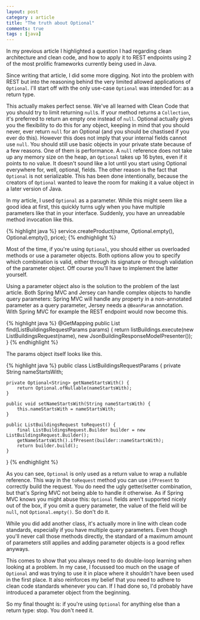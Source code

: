 ```yaml
---
layout: post
category : article
title: "The truth about Optional"
comments: true
tags : [java]
---
```


In my previous article I highlighted a question I had regarding clean architecture and
clean code, and how to apply it to REST endpoints using 2 of the most prolific frameworks
currently being used in Java.

Since writing that article, I did some more digging. Not into the problem with REST but
into the reasoning behind the very limited allowed applications of `Optional`. I'll start off
with the only use-case `Optional` was intended for: as a return type.

This actually makes perfect sense. We've all learned with Clean Code that you should try to limit
returning `null`s. If your method returns a `Collection`, it's preferred to return an empty one instead
of `null`. Optional actually gives you the flexibility to do this for any object, keeping in mind that you
should never, ever return `null` for an Optional (and you should be chastised if you ever do this). However
this does not imply that your internal fields cannot use `null`. You should still use basic objects in your
private state because of a few reasons. One of them is performance. A `null` reference does not take up any
memory size on the heap, an `Optional` takes up 16 bytes, even if it points to no value. It doesn't sound like
a lot until you start using Optional everywhere for, well, optional, fields. The other reason is the fact that
`Optional` is not serializable. This has been done intentionally, because the creators of `Optional` wanted to
leave the room for making it a value object in a later version of Java.

In my article, I used `Optional` as a parameter. While this might seem like a good idea at first, this quickly
turns ugly when you have multiple parameters like that in your interface. Suddenly, you have an unreadable method
invocation like this.

{% highlight java %}
service.createProduct(name, Optional.empty(), Optional.empty(), price);
{% endhighlight %}

Most of the time, if you're using `Optional`, you should either us overloaded methods or use a parameter objects.
Both options allow you to specify which combination is valid, either through its signature or through validation
of the parameter object. Off course you'll have to implement the latter yourself.

Using a parameter object also is the solution to the problem of the last article. Both Spring MVC and Jersey can handle
complex objects to handle query parameters: Spring MVC will handle any property in a non-annotated parameter as a query
parameter, Jersey needs a `@BeanParam` annotation. With Spring MVC for example the REST endpoint would now become this.

{% highlight java %}
@GetMapping
public List<BuildingJson> find(ListBuildingsRequestParams params)  {
	return listBuildings.execute(new ListBuildingsRequest(name), new JsonBuildingResponseModelPresenter());
}
{% endhighlight %}

The params object itself looks like this.

{% highlight java %}
public class ListBuildingsRequestParams {
	private String nameStartsWith;

	private Optional<String> getNameStartsWith() {
		return Optional.ofNullable(nameStartsWith);
	}

	public void setNameStartsWith(String nameStartsWith) {
		this.nameStartsWith = nameStartsWith;
	}

	public ListBuildingsRequest toRequest() {
		final ListBuildingsRequest.Builder builder = new ListBuildingsRequest.Builder();
		getNameStartsWith().ifPresent(builder::nameStartsWith);
		return builder.build();
	}
}
{% endhighlight %}

As you can see, `Optional` is only used as a return value to wrap a nullable reference. This way in the `toRequest` method
you can use `ifPresent` to correctly build the request. You do need the ugly getter/setter combination, but that's Spring
MVC not being able to handle it otherwise. As if Spring MVC knows you might abuse this: `Optional` fields aren't supported
nicely out of the box, if you omit a query parameter, the value of the field will be `null`, not `Optional.empty()`. So
don't do it.

While you did add another class, it's actually more in line with clean code standards, especially if you have multiple
query parameters. Even though you'll never call those methods directly, the standard of a maximum amount of parameters
still applies and adding parameter objects is a good reflex anyways.

This comes to show that you always need to do double-loop learning when looking at a problem. In my case, I focussed too
much on the usage of `Optional` and was trying to use it in place where it shouldn't have been used in the first place.
It also reinforces my belief that you need to adhere to clean code standards whenever you can. If I had done so, I'd probably
have introduced a parameter object from the beginning.

So my final thought is: if you're using `Optional` for anything else than a return type: stop. You don't need it.
